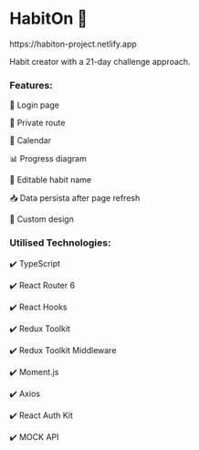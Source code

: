 <h1>HabitOn 💪</h1>
<p>https://habiton-project.netlify.app</p>
<p>Habit creator with a 21-day challenge approach.</p>

<h3>Features:</h3>
<p>🪪 Login page</p>
<p>🔐 Private route</p>
<p>📅 Calendar</p>
<p>📊 Progress diagram</p>
<p>📝 Editable habit name</p>
<p>📥 Data persista after page refresh</p>
<p>🎀 Custom design</p>

<h3>Utilised Technologies:</h3>
<p>✔️ TypeScript</p>
<p>✔️ React Router 6</p>
<p>✔️ React Hooks</p>
<p>✔️ Redux Toolkit</p>
<p>✔️ Redux Toolkit Middleware</p>
<p>✔️ Moment.js</p>
<p>✔️ Axios</p>
<p>✔️ React Auth Kit</p>
<p>✔️ MOCK API</p>

